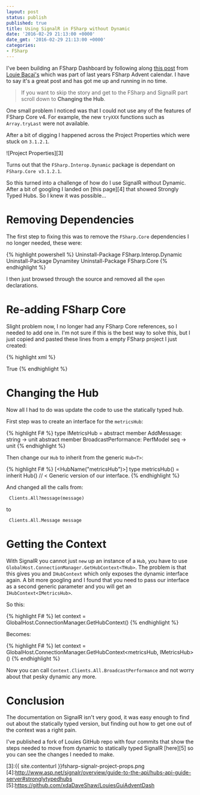 ```yaml
---
layout: post
status: publish
published: true
title: Using SignalR in FSharp without Dynamic
date: '2016-02-29 21:13:00 +0000'
date_gmt: '2016-02-29 21:13:00 +0000'
categories:
- FSharp
---
```


I've been building an FSharp Dashboard by following along [this post][1] from [Louie Bacaj's][2] which was part of last years FSharp Advent calendar. I have to say it's a great post and has got me up and running in no time.

 > If you want to skip the story and get to the FSharp and SignalR part scroll down to **Changing the Hub**.

One small problem I noticed was that I could not use any of the features of FSharp Core v4. For example, the new `tryXXX` functions such as `Array.tryLast` were not available.

After a bit of digging I happened across the Project Properties which were stuck on `3.1.2.1`.

![Project Properties][3]

Turns out that the `FSharp.Interop.Dynamic` package is dependant on `FSharp.Core v3.1.2.1`.

So this turned into a challenge of how do I use SignalR without Dynamic. After a bit of googling I landed on
[this page][4] that showed Strongly Typed Hubs. So I knew it was possible...

# Removing Dependencies

The first step to fixing this was to remove the `FSharp.Core` dependencies I no longer needed, these were:

{% highlight powershell %}
Uninstall-Package FSharp.Interop.Dynamic 
Uninstall-Package Dynamitey
Uninstall-Package FSharp.Core
{% endhighlight %}
   
I then just browsed through the source and removed all the `open` declarations.

# Re-adding FSharp Core

Slight problem now, I no longer had any FSharp Core references, so I needed to add one in. 
I'm not sure if this is the best way to solve this, but I just copied and pasted these lines 
from a empty FSharp project I just created:

{% highlight xml %}
<Reference Include="mscorlib" />
<!--Add this bit-->
<Reference Include="FSharp.Core, Version=$(TargetFSharpCoreVersion), Culture=neutral, PublicKeyToken=b03f5f7f11d50a3a">
    <Private>True</Private>
</Reference>
<!--End-->
<Reference Include="Newtonsoft.Json">
{% endhighlight %}
   
# Changing the Hub

Now all I had to do was update the code to use the statically typed hub.

First step was to create an interface for the `metricsHub`:

{% highlight F# %}
type IMetricsHub = 
    abstract member AddMessage: string -> unit
    abstract member BroadcastPerformance: PerfModel seq -> unit
{% endhighlight %}
    
Then change our `Hub` to inherit from the generic `Hub<T>`:
    
{% highlight F# %}
[<HubName("metricsHub")>]
type metricsHub() = 
    inherit Hub<IMetricsHub>() // < Generic version of our interface.
{% endhighlight %}
 
And changed all the calls from:
 
     Clients.All?message(message)

to

     Clients.All.Message message
     
# Getting the Context

With SignalR you cannot just `new` up an instance of a `Hub`, you have to use `GlobalHost.ConnectionManager.GetHubContext<THub>`. The problem is that this gives you
and `IHubContext` which only exposes the dynamic interface again. A bit more googling and I found that
you need to pass our interface as a second generic parameter and you will get an `IHubContext<IMetricsHub>`.

So this:

{% highlight F# %}
let context = GlobalHost.ConnectionManager.GetHubContext<metricsHub>()
{% endhighlight %}
     
Becomes:

{% highlight F# %}
let context = GlobalHost.ConnectionManager.GetHubContext<metricsHub, IMetricsHub>()
{% endhighlight %}     

Now you can call `Context.Clients.All.BroadcastPerformance` and not worry about that pesky dynamic any more.

# Conclusion

The documentation on SignalR isn't very good, it was easy enough to find out about the statically typed version, but finding out how to get one out of the context was a right pain.

 I've published a fork of Louies GitHub repo with four commits that show the steps needed to move from dynamic to 
 statically typed SignalR [here][5] so you can see the changes I needed to make.


 [1]:http://coding.fitness/f-powered-realtime-dashboard/
 [2]:https://github.com/lbacaj
 [3]:{{ site.contenturl }}fsharp-signalr-project-props.png
 [4]:http://www.asp.net/signalr/overview/guide-to-the-api/hubs-api-guide-server#stronglytypedhubs
 [5]:https://github.com/xdaDaveShaw/LouiesGuiAdventDash